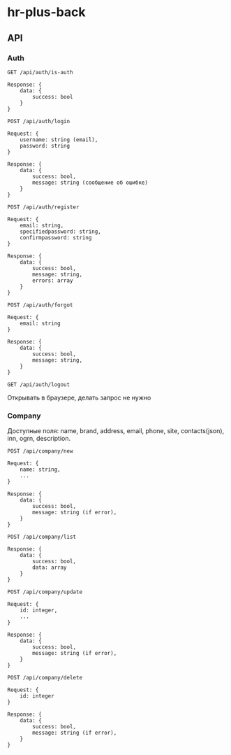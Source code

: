 # hr-plus-back

## API

### Auth

```
GET /api/auth/is-auth

Response: {
    data: {
        success: bool
    }
}
```


```
POST /api/auth/login

Request: {
    username: string (email),
    password: string
}

Response: {
    data: {
        success: bool,
        message: string (сообщение об ошибке)
    }
}
```


```
POST /api/auth/register

Request: {
    email: string,
    specifiedpassword: string,
    confirmpassword: string
}

Response: {
    data: {
        success: bool,
        message: string,
        errors: array
    }
}
```


```
POST /api/auth/forgot

Request: {
    email: string
}

Response: {
    data: {
        success: bool,
        message: string,
    }
}
```


```
GET /api/auth/logout
```
Открывать в браузере, делать запрос не нужно



### Company

Доступные поля: name, brand, address, email, phone, site, contacts(json), inn, ogrn, description.


```
POST /api/company/new

Request: {
    name: string,
    ...
}

Response: {
    data: {
        success: bool,
        message: string (if error),
    }
}
```


```
POST /api/company/list

Response: {
    data: {
        success: bool,
        data: array
    }
}

```


```
POST /api/company/update

Request: {
    id: integer,
    ...
}

Response: {
    data: {
        success: bool,
        message: string (if error),
    }
}
```


```
POST /api/company/delete

Request: {
    id: integer
}

Response: {
    data: {
        success: bool,
        message: string (if error),
    }
}